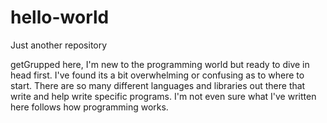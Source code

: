 # hello-world
Just another repository


getGrupped here, I'm new to the programming world but ready to dive in head first.  I've found its a bit overwhelming or confusing as to where to start.  There are so many different languages and libraries out there that write and help write specific programs. I'm not even sure what I've written here follows how programming works.
